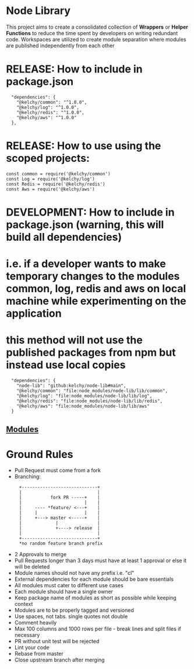 # Node Library

This project aims to create a consolidated collection of **Wrappers** or  **Helper Functions** to reduce the time spent by developers on writing redundant code.
Workspaces are utilized to create module separation where modules are published independently from each other

# RELEASE: How to include in package.json
```
  "dependencies": {
    "@kelchy/common": "^1.0.0",
    "@kelchy/log": "^1.0.0",
    "@kelchy/redis": "^1.0.0",
    "@kelchy/aws": "^1.0.0"
  },
```
# RELEASE: How to use using the scoped projects:
```
const common = require('@kelchy/common')
const Log = require('@kelchy/log')
const Redis = require('@kelchy/redis')
const Aws = require('@kelchy/aws')
```

# DEVELOPMENT: How to include in package.json (warning, this will build all dependencies)
# i.e. if a developer wants to make temporary changes to the modules common, log, redis and aws on local machine while experimenting on the application
# this method will not use the published packages from npm but instead use local copies
```
  "dependencies": {
    "node-lib": "github:kelchy/node-lib#main",
    "@kelchy/common": "file:node_modules/node-lib/lib/common",
    "@kelchy/log": "file:node_modules/node-lib/lib/log",
    "@kelchy/redis": "file:node_modules/node-lib/lib/redis",
    "@kelchy/aws": "file:node_modules/node-lib/lib/aws"
  }
```

## [Modules](lib/README.md)

# Ground Rules
- Pull Request must come from a fork
- Branching:
```
     +-----------------------------+
     |                             |
     |           fork PR -----+    |
     |                        |    |
     |     ---- *feature/ <---+    |
     |     |                  |    |
     |     +---> master <-----+    |
     |             |               |
     |             +----> release  |
     |                             |
     +-----------------------------+
     *no random feature branch prefix

```
- 2 Approvals to merge
- Pull Requests longer than 3 days must have at least 1 approval or else it will be deleted
- Module names should not have any prefix i.e. "cl"
- External dependencies for each module should be bare essentials
- All modules must cater to different use cases
- Each module should have a single owner
- Keep package name of modules as short as possible while keeping context
- Modules are to be properly tagged and versioned
- Use spaces, not tabs. single quotes not double
- Comment heavily
- Max 100 columns and 1000 rows per file - break lines and split files if necessary
- PR without unit test will be rejected
- Lint your code
- Rebase from master
- Close upstream branch after merging
